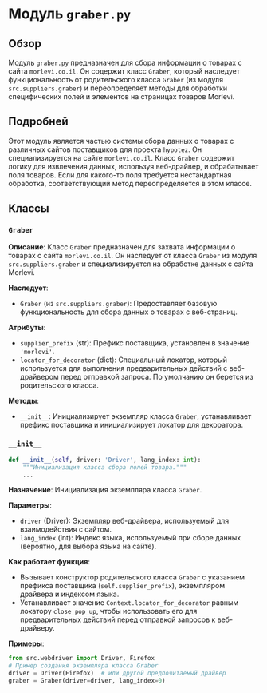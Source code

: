 # Модуль `graber.py`

## Обзор

Модуль `graber.py` предназначен для сбора информации о товарах с сайта `morlevi.co.il`. Он содержит класс `Graber`, который наследует функциональность от родительского класса `Graber` (из модуля `src.suppliers.graber`) и переопределяет методы для обработки специфических полей и элементов на страницах товаров Morlevi.

## Подробней

Этот модуль является частью системы сбора данных о товарах с различных сайтов поставщиков для проекта `hypotez`. Он специализируется на сайте `morlevi.co.il`. Класс `Graber` содержит логику для извлечения данных, используя веб-драйвер, и обрабатывает поля товаров. Если для какого-то поля требуется нестандартная обработка, соответствующий метод переопределяется в этом классе.

## Классы

### `Graber`

**Описание**: Класс `Graber` предназначен для захвата информации о товарах с сайта `morlevi.co.il`. Он наследует от класса `Graber` из модуля `src.suppliers.graber` и специализируется на обработке данных с сайта Morlevi.

**Наследует**:

- `Graber` (из `src.suppliers.graber`): Предоставляет базовую функциональность для сбора данных о товарах с веб-страниц.

**Атрибуты**:

- `supplier_prefix` (str): Префикс поставщика, установлен в значение `'morlevi'`.
- `locator_for_decorator` (dict):  Специальный локатор, который используется для выполнения предварительных действий с веб-драйвером перед отправкой запроса. По умолчанию он берется из родительского класса.

**Методы**:

- `__init__`: Инициализирует экземпляр класса `Graber`, устанавливает префикс поставщика и инициализирует локатор для декоратора.

### `__init__`

```python
def __init__(self, driver: 'Driver', lang_index: int):
    """Инициализация класса сбора полей товара."""
    ...
```

**Назначение**: Инициализация экземпляра класса `Graber`.

**Параметры**:

- `driver` (Driver): Экземпляр веб-драйвера, используемый для взаимодействия с сайтом.
- `lang_index` (int): Индекс языка, используемый при сборе данных (вероятно, для выбора языка на сайте).

**Как работает функция**:

- Вызывает конструктор родительского класса `Graber` с указанием префикса поставщика (`self.supplier_prefix`), экземпляром драйвера и индексом языка.
- Устанавливает значение `Context.locator_for_decorator` равным локатору `close_pop_up`, чтобы использовать его для предварительных действий перед отправкой запросов к веб-драйверу.

**Примеры**:

```python
from src.webdriver import Driver, Firefox
# Пример создания экземпляра класса Graber
driver = Driver(Firefox)  # или другой предпочитаемый драйвер
graber = Graber(driver=driver, lang_index=0)